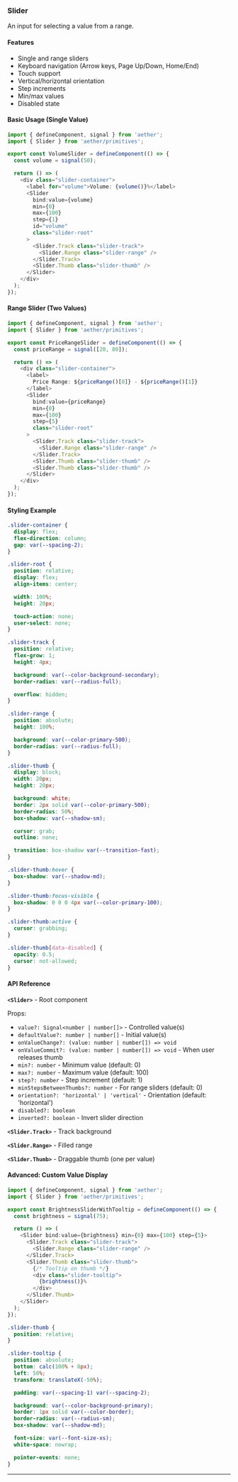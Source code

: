 ### Slider

An input for selecting a value from a range.

#### Features

- Single and range sliders
- Keyboard navigation (Arrow keys, Page Up/Down, Home/End)
- Touch support
- Vertical/horizontal orientation
- Step increments
- Min/max values
- Disabled state

#### Basic Usage (Single Value)

```typescript
import { defineComponent, signal } from 'aether';
import { Slider } from 'aether/primitives';

export const VolumeSlider = defineComponent(() => {
  const volume = signal(50);

  return () => (
    <div class="slider-container">
      <label for="volume">Volume: {volume()}%</label>
      <Slider
        bind:value={volume}
        min={0}
        max={100}
        step={1}
        id="volume"
        class="slider-root"
      >
        <Slider.Track class="slider-track">
          <Slider.Range class="slider-range" />
        </Slider.Track>
        <Slider.Thumb class="slider-thumb" />
      </Slider>
    </div>
  );
});
```

#### Range Slider (Two Values)

```typescript
import { defineComponent, signal } from 'aether';
import { Slider } from 'aether/primitives';

export const PriceRangeSlider = defineComponent(() => {
  const priceRange = signal([20, 80]);

  return () => (
    <div class="slider-container">
      <label>
        Price Range: ${priceRange()[0]} - ${priceRange()[1]}
      </label>
      <Slider
        bind:value={priceRange}
        min={0}
        max={100}
        step={5}
        class="slider-root"
      >
        <Slider.Track class="slider-track">
          <Slider.Range class="slider-range" />
        </Slider.Track>
        <Slider.Thumb class="slider-thumb" />
        <Slider.Thumb class="slider-thumb" />
      </Slider>
    </div>
  );
});
```

#### Styling Example

```css
.slider-container {
  display: flex;
  flex-direction: column;
  gap: var(--spacing-2);
}

.slider-root {
  position: relative;
  display: flex;
  align-items: center;

  width: 100%;
  height: 20px;

  touch-action: none;
  user-select: none;
}

.slider-track {
  position: relative;
  flex-grow: 1;
  height: 4px;

  background: var(--color-background-secondary);
  border-radius: var(--radius-full);

  overflow: hidden;
}

.slider-range {
  position: absolute;
  height: 100%;

  background: var(--color-primary-500);
  border-radius: var(--radius-full);
}

.slider-thumb {
  display: block;
  width: 20px;
  height: 20px;

  background: white;
  border: 2px solid var(--color-primary-500);
  border-radius: 50%;
  box-shadow: var(--shadow-sm);

  cursor: grab;
  outline: none;

  transition: box-shadow var(--transition-fast);
}

.slider-thumb:hover {
  box-shadow: var(--shadow-md);
}

.slider-thumb:focus-visible {
  box-shadow: 0 0 0 4px var(--color-primary-100);
}

.slider-thumb:active {
  cursor: grabbing;
}

.slider-thumb[data-disabled] {
  opacity: 0.5;
  cursor: not-allowed;
}
```

#### API Reference

**`<Slider>`** - Root component

Props:
- `value?: Signal<number | number[]>` - Controlled value(s)
- `defaultValue?: number | number[]` - Initial value(s)
- `onValueChange?: (value: number | number[]) => void`
- `onValueCommit?: (value: number | number[]) => void` - When user releases thumb
- `min?: number` - Minimum value (default: 0)
- `max?: number` - Maximum value (default: 100)
- `step?: number` - Step increment (default: 1)
- `minStepsBetweenThumbs?: number` - For range sliders (default: 0)
- `orientation?: 'horizontal' | 'vertical'` - Orientation (default: 'horizontal')
- `disabled?: boolean`
- `inverted?: boolean` - Invert slider direction

**`<Slider.Track>`** - Track background

**`<Slider.Range>`** - Filled range

**`<Slider.Thumb>`** - Draggable thumb (one per value)

#### Advanced: Custom Value Display

```typescript
import { defineComponent, signal } from 'aether';
import { Slider } from 'aether/primitives';

export const BrightnessSliderWithTooltip = defineComponent(() => {
  const brightness = signal(75);

  return () => (
    <Slider bind:value={brightness} min={0} max={100} step={5}>
      <Slider.Track class="slider-track">
        <Slider.Range class="slider-range" />
      </Slider.Track>
      <Slider.Thumb class="slider-thumb">
        {/* Tooltip on thumb */}
        <div class="slider-tooltip">
          {brightness()}%
        </div>
      </Slider.Thumb>
    </Slider>
  );
});
```

```css
.slider-thumb {
  position: relative;
}

.slider-tooltip {
  position: absolute;
  bottom: calc(100% + 8px);
  left: 50%;
  transform: translateX(-50%);

  padding: var(--spacing-1) var(--spacing-2);

  background: var(--color-background-primary);
  border: 1px solid var(--color-border);
  border-radius: var(--radius-sm);
  box-shadow: var(--shadow-md);

  font-size: var(--font-size-xs);
  white-space: nowrap;

  pointer-events: none;
}
```

---

